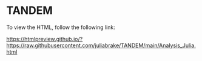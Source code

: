 # TANDEM

To view the HTML, follow the following link:

https://htmlpreview.github.io/?https://raw.githubusercontent.com/juliabrake/TANDEM/main/Analysis_Julia.html
